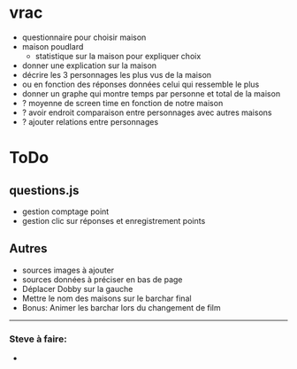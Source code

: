 # vrac
- questionnaire pour choisir maison
- maison poudlard
  - statistique sur la maison pour expliquer choix
- donner une explication sur la maison
- décrire les 3 personnages les plus vus de la maison
 - ou en fonction des réponses données celui qui ressemble le plus
- donner un graphe qui montre temps par personne et total de la maison
- ? moyenne de screen time en fonction de notre maison
- ? avoir endroit comparaison entre personnages avec autres maisons
- ? ajouter relations entre personnages

# ToDo
## questions.js
- gestion comptage point
- gestion clic sur réponses et enregistrement points

## Autres
- sources images à ajouter
- sources données à préciser en bas de page
- Déplacer Dobby sur la gauche
- Mettre le nom des maisons sur le barchar final 
- Bonus: Animer les barchar lors du changement de film

---
### Steve à faire:
- 